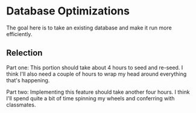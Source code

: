 # Database Optimizations

The goal here is to take an existing database and make it run more efficiently.

## Relection

Part one:
This portion should take about 4 hours to seed and re-seed. I think I'll also need a couple of hours to wrap my head around everything that's happening.    

Part two:
Implementing this feature should take another four hours. I think I'll spend quite a bit of time spinning my wheels and conferring with classmates. 
